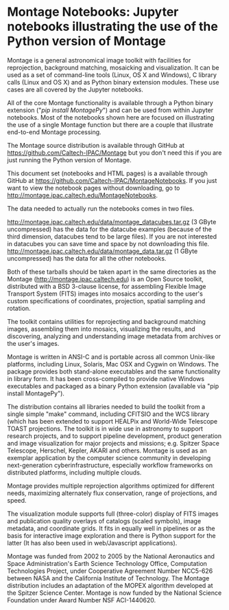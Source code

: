 Montage Notebooks: Jupyter notebooks illustrating the use of the Python version of Montage
==========================================================================================

Montage is a general astronomical image toolkit with facilities for reprojection, background matching, mosaicking and 
visualization. It can be used as a set of command-line tools (Linux, OS X and Windows), C library calls (Linux and 
OS X) and as Python binary extension modules.  These use cases are all covered by the Jupyter notebooks.

All of the core Montage functionality is available through a Python binary extension ("<i>pip install MontagePy</i>") 
and can be used from within Jupyter notebooks.  Most of the notebooks shown here are focused on illustrating the use
of a single Montage function but there are a couple that illustrate end-to-end Montage processing.


The Montage source distribution is available through GitHub at
<a href="https://github.com/Caltech-IPAC/Montage">https://github.com/Caltech-IPAC/Montage</a>
but you don't need this if you are just running the Python version of Montage.

This document set (notebooks and HTML pages) is a available through GitHub at
<a href="https://github.com/Caltech-IPAC/MontageNotebooks">https://github.com/Caltech-IPAC/MontageNotebooks</a>.
If you just want to view the notebook pages without downloading, go to 
<a href="http://montage.ipac.caltech.edu/MontageNotebooks">
http://montage.ipac.caltech.edu/MontageNotebooks</a>.


The data needed to actually run the notebooks comes in two files.

<a href="http://montage.ipac.caltech.edu/data/montage_datacubes.tar.gz">
http://montage.ipac.caltech.edu/data/montage_datacubes.tar.gz</a> (3 GByte uncompressed)
has the data for the datacube examples (because of the third dimension,
datacubes tend to be large files).  If you are not interested in datacubes
you can save time and space by not downloading this file.

<a href="http://montage.ipac.caltech.edu/data/montage_data.tar.gz">
http://montage.ipac.caltech.edu/data/montage_data.tar.gz</a> (1 GByte uncompressed)
has the data for all the other notebooks.<p/>

Both of these tarballs should be taken apart in the same directories as the
Montage (http://montage.ipac.caltech.edu) is an Open Source toolkit,
distributed with a BSD 3-clause license, for assembling Flexible
Image Transport System (FITS) images into mosaics according to
the user's custom specifications of coordinates, projection,
spatial sampling and rotation.

The toolkit contains utilities for reprojecting and background
matching images, assembling them into mosaics, visualizing the
results, and discovering, analyzing and understanding image metadata
from archives or the user's images.

Montage is written in ANSI-C and is portable across all common
Unix-like platforms, including Linux, Solaris, Mac OSX and Cygwin on
Windows.  The package provides both stand-alone executables and
the same functionality in library form.  It has been cross-compiled
to provide native Windows executables and packaged as a binary Python
extension (available via "pip install MontagePy").

The distribution contains all libraries needed to build the toolkit
from a single simple "make" command, including CFITSIO and the WCS
library (which has been extended to support HEALPix and World-Wide
Telescope TOAST projections. The toolkit is in wide use in astronomy
to support research projects, and to support pipeline development,
product generation and image visualization for major projects and
missions; e.g. Spitzer Space Telescope, Herschel, Kepler, AKARI and
others. Montage is used as an exemplar application by the computer
science community in developing next-generation cyberinfrastructure,
especially workflow frameworks on distributed platforms, including
multiple clouds.

Montage provides multiple reprojection algorithms optimized for
different needs, maximizing alternately flux conservation, range of
projections, and speed.

The visualization module supports full (three-color) display of FITS
images and publication quality overlays of catalogs (scaled symbols),
image metadata, and coordinate grids.  It fits in equally well in
pipelines or as the basis for interactive image exploration and there
is Python support for the latter (It has also been used in web/Javascript
applications).

Montage was funded from 2002 to 2005 by the National Aeronautics and
Space Administration's Earth Science Technology Office, Computation
Technologies Project, under Cooperative Agreement Number NCC5-626
between NASA and the California Institute of Technology. The Montage
distribution includes an adaptation of the MOPEX algorithm developed
at the Spitzer Science Center. Montage is now funded by the National
Science Foundation under Award Number NSF ACI-1440620.
